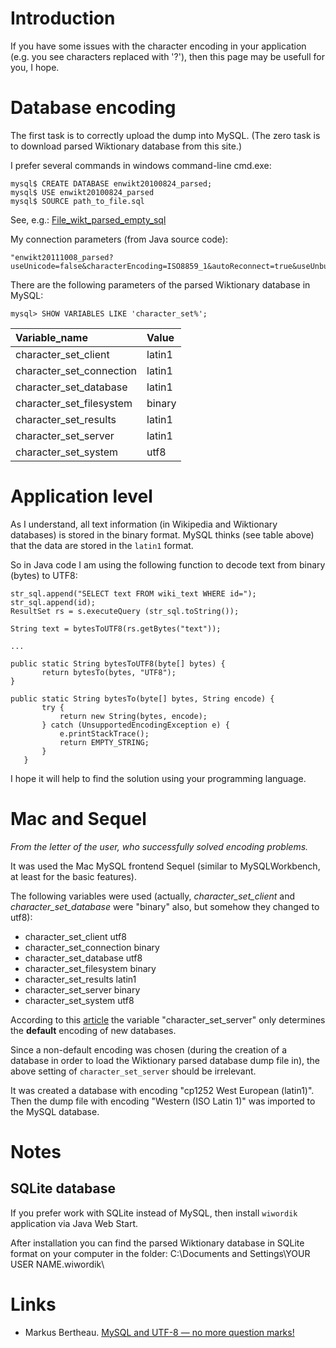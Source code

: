 # Introduction #

If you have some issues with the character encoding in your application (e.g. you see characters replaced with '?'), then this page may be usefull for you, I hope.

# Database encoding #

The first task is to correctly upload the dump into MySQL. (The zero task is to download parsed Wiktionary database from this site.)

I prefer several commands in windows command-line cmd.exe:
```
mysql$ CREATE DATABASE enwikt20100824_parsed;
mysql$ USE enwikt20100824_parsed
mysql$ SOURCE path_to_file.sql
```

See, e.g.: [File\_wikt\_parsed\_empty\_sql](http://code.google.com/p/wikokit/wiki/File_wikt_parsed_empty_sql)

My connection parameters (from Java source code):
```
"enwikt20111008_parsed?useUnicode=false&characterEncoding=ISO8859_1&autoReconnect=true&useUnbufferedInput=false";
```

There are the following parameters of the parsed Wiktionary database in MySQL:
```
mysql> SHOW VARIABLES LIKE 'character_set%';
```

| Variable\_name            | Value  |
|:--------------------------|:-------|
| character\_set\_client     | latin1 |
| character\_set\_connection | latin1 |
| character\_set\_database   | latin1 |
| character\_set\_filesystem | binary |
| character\_set\_results    | latin1 |
| character\_set\_server     | latin1 |
| character\_set\_system     | utf8   |

# Application level #

As I understand, all text information (in Wikipedia and Wiktionary databases) is stored in the binary format.
MySQL thinks (see table above) that the data are stored in the `latin1` format.

So in Java code I am using the following function to decode text from
binary (bytes) to UTF8:

```
str_sql.append("SELECT text FROM wiki_text WHERE id=");
str_sql.append(id);
ResultSet rs = s.executeQuery (str_sql.toString());

String text = bytesToUTF8(rs.getBytes("text"));

...

public static String bytesToUTF8(byte[] bytes) {
       return bytesTo(bytes, "UTF8");
}

public static String bytesTo(byte[] bytes, String encode) {
       try {
           return new String(bytes, encode);
       } catch (UnsupportedEncodingException e) {
           e.printStackTrace();
           return EMPTY_STRING;
       }
   }
```

I hope it will help to find the solution using your programming language.

# Mac and Sequel #

_From the letter of the user, who successfully solved encoding problems._

It was used the Mac MySQL frontend Sequel (similar to
MySQLWorkbench, at least for the basic features).

The following variables were used (actually, _character\_set\_client_ and _character\_set\_database_ were "binary" also, but somehow they changed to utf8):

  * character\_set\_client     utf8
  * character\_set\_connection    binary
  * character\_set\_database    utf8
  * character\_set\_filesystem   binary
  * character\_set\_results    latin1
  * character\_set\_server     binary
  * character\_set\_system    utf8

According to this [article](http://www.bluetwanger.de/blog/2006/11/20/mysql-and-utf-8-no-more-question-marks/) the variable "character\_set\_server" only determines the **default** encoding of new databases.

Since a non-default encoding was chosen (during the creation of a database in order to load the Wiktionary parsed database dump file in), the above setting of `character_set_server` should be irrelevant.

It was created a database with encoding "cp1252 West European (latin1)".
Then the dump file with encoding "Western (ISO Latin 1)" was imported to the MySQL database.

# Notes #
## SQLite database ##

If you prefer work with SQLite instead of MySQL, then install `wiwordik` application via Java Web Start.

After installation you can find the parsed Wiktionary database in
SQLite format on your computer in the folder:
C:\Documents and Settings\YOUR USER NAME\.wiwordik\

# Links #
  * Markus Bertheau. [MySQL and UTF-8 — no more question marks!](http://www.bluetwanger.de/blog/2006/11/20/mysql-and-utf-8-no-more-question-marks/)